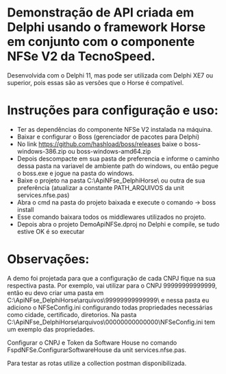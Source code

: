 # Demonstração de API criada em Delphi usando o framework Horse em conjunto com o componente NFSe V2 da TecnoSpeed.
Desenvolvida com o Delphi 11, mas pode ser utilizada com Delphi XE7 ou superior, pois essas são as versões que o Horse é compatível.

# Instruções para configuração e uso:

- Ter as dependências do componente NFSe V2 instalada na máquina.
- Baixar e configurar o Boss (gerenciador de pacotes para Delphi)
- No link https://github.com/hashload/boss/releases baixe o boss-windows-386.zip ou boss-windows-amd64.zip
- Depois descompacte em sua pasta de preferencia e informe o caminho dessa pasta na variavel de ambiente path do windows, 
ou então pegue o boss.exe e jogue na pasta do windows.
- Baixe o projeto na pasta C:\ApiNFse_DelphiHorse\ ou outra de sua preferência (atualizar a constante PATH_ARQUIVOS da unit services.nfse.pas)
- Abra o cmd na pasta do projeto baixada e execute o comando -> boss install
- Esse comando baixara todos os middlewares utilizados no projeto. 
- Depois abra o projeto DemoApiNFSe.dproj no Delphi e compile, se tudo estive OK é so executar

# Observações:
A demo foi projetada para que a configuração de cada CNPJ fique na sua respectiva pasta.
Por exemplo, vai utilizar para o CNPJ 99999999999999, então eu devo criar uma pasta em C:\ApiNFse_DelphiHorse\arquivos\99999999999999\ 
e nessa pasta eu adiciono o NFSeConfig.ini configurando todas propriedades necessárias como cidade, certificado, diretorios. 
Na pasta C:\ApiNFse_DelphiHorse\arquivos\00000000000000\NFSeConfig.ini tem um exemplo das propriedades.

Configurar o CNPJ e Token da Software House no comando FspdNFSe.ConfigurarSoftwareHouse da unit services.nfse.pas.

Para testar as rotas utilize a collection postman disponibilizada.
